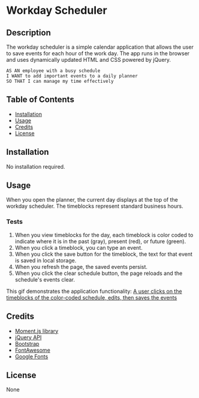 # Workday Scheduler

## Description

The workday scheduler is a simple calendar application that allows the user to save events for each hour of the work day. The app runs in the browser and uses dynamically updated HTML and CSS powered by jQuery.

```
AS AN employee with a busy schedule
I WANT to add important events to a daily planner
SO THAT I can manage my time effectively
```

## Table of Contents

* [Installation](#installation)
* [Usage](#usage)
* [Credits](#credits)
* [License](#license)

## Installation

No installation required.

## Usage

When you open the planner, the current day displays at the top of the workday scheduler. The timeblocks represent standard business hours. 

### Tests

1. When you view timeblocks for the day, each timeblock is color coded to indicate where it is in the past (gray), present (red), or future (green).
2. When you click a timeblock, you can type an event.
3. When you click the save button for the timeblock, the text for that event is saved in local storage.
4. When you refresh the page, the saved events persist.
5. When you click the clear schedule button, the page reloads and the schedule's events clear.

This gif demonstrates the application functionality:
[A user clicks on the timeblocks of the color-coded schedule, edits, then saves the events]()

## Credits

* [Moment.js library](https://momentjs.com/)
* [jQuery API](https://api.jquery.com/)
* [Bootstrap](https://getbootstrap.com/)
* [FontAwesome](https://fontawesome.com/)
* [Google Fonts](https://fonts.google.com/)

## License

None